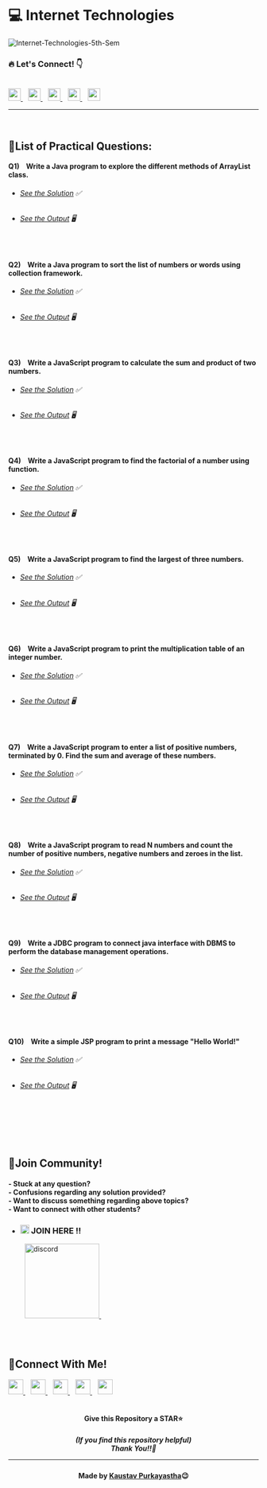 #  💻 Internet Technologies

![Internet-Technologies-5th-Sem](https://socialify.git.ci/Kaustav-Purkayastha/Internet-Technologies-5th-Sem/image?description=1&descriptionEditable=CSC-C-502-L%20-%3E%20%0AInternet%20Technologies%20(LAB)%20&font=Inter&forks=1&language=1&name=1&owner=1&pattern=Circuit%20Board&stargazers=1&theme=Dark)


### 🔥 Let\'s Connect! 👇 
  <br/>
  <a href="https://twitter.com/imKaustav_">
    <img width="25px" src="https://www.vectorlogo.zone/logos/twitter/twitter-tile.svg" />
  </a>&ensp;
  <a href="https://www.linkedin.com/in/kaustav-02">
    <img width="25px" src="https://www.vectorlogo.zone/logos/linkedin/linkedin-icon.svg" />
  </a>&ensp;
  <a href="https://github.com/Kaustav-Purkayastha">
  <img width="25px" src="https://www.vectorlogo.zone/logos/github/github-icon.svg" />
  </a>&ensp;
  <a href="https://www.instagram.com/_.kaustav._/">
    <img width="25px" src="https://www.vectorlogo.zone/logos/instagram/instagram-icon.svg" />
  </a>&ensp;
  <a href="https://www.facebook.com/kaustav.purkayastha.02/">
  <img width="25px" src="https://www.vectorlogo.zone/logos/facebook/facebook-official.svg" />
  </a>
  
***
<br/>

## 📜List of Practical Questions:

#### Q1) &ensp; Write a Java program to explore the different methods of ArrayList class.
- ######  [See the Solution](https://github.com/Kaustav-Purkayastha/Internet-Technologies-5th-Sem/blob/main/Solutions/Java/Q-01/ArrayListMethods.java) ✅
- ######  [See the Output](https://github.com/Kaustav-Purkayastha/Internet-Technologies-5th-Sem/blob/main/Solutions/Java/Q-01/ArrayListMethods.jpg) 🖥
<br/>


#### Q2) &ensp; Write a Java program to sort the list of numbers or words using collection framework.
- ######  [See the Solution](https://github.com/Kaustav-Purkayastha/Internet-Technologies-5th-Sem/blob/main/Solutions/Java/Q-02/SortList.java) ✅
- ######  [See the Output](https://github.com/Kaustav-Purkayastha/Internet-Technologies-5th-Sem/blob/main/Solutions/Java/Q-02/SortList.jpg) 🖥
<br/>


#### Q3) &ensp; Write a JavaScript program to calculate the sum and product of two numbers.
- ######  [See the Solution](https://github.com/Kaustav-Purkayastha/Internet-Technologies-5th-Sem/blob/main/Solutions/JavaScript/Q-03/SumProduct.js) ✅
- ######  [See the Output](https://github.com/Kaustav-Purkayastha/Internet-Technologies-5th-Sem/blob/main/Solutions/JavaScript/Q-03/SumProduct.jpg) 🖥
<br/>


#### Q4) &ensp; Write a JavaScript program to find the factorial of a number using function.
- ######  [See the Solution](https://github.com/Kaustav-Purkayastha/Internet-Technologies-5th-Sem/blob/main/Solutions/JavaScript/Q-04/FactorialNumber.js) ✅
- ######  [See the Output](https://github.com/Kaustav-Purkayastha/Internet-Technologies-5th-Sem/blob/main/Solutions/JavaScript/Q-04/FactorialNumber.jpg) 🖥
<br/>


#### Q5) &ensp; Write a JavaScript program to find the largest of three numbers.
- ######  [See the Solution](https://github.com/Kaustav-Purkayastha/Internet-Technologies-5th-Sem/blob/main/Solutions/JavaScript/Q-05/LargestNumber.js) ✅
- ######  [See the Output](https://github.com/Kaustav-Purkayastha/Internet-Technologies-5th-Sem/blob/main/Solutions/JavaScript/Q-05/LargestNumber.jpg) 🖥
<br/>


#### Q6) &ensp; Write a JavaScript program to print the multiplication table of an integer number.
- ######  [See the Solution](https://github.com/Kaustav-Purkayastha/Internet-Technologies-5th-Sem/blob/main/Solutions/JavaScript/Q-06/MultiplicationTable.js) ✅
- ######  [See the Output](https://github.com/Kaustav-Purkayastha/Internet-Technologies-5th-Sem/blob/main/Solutions/JavaScript/Q-06/MultiplicationTable.jpg) 🖥
<br/>


#### Q7) &ensp; Write a JavaScript program to enter a list of positive numbers, terminated by 0. Find the sum and average of these numbers.
- ######  [See the Solution](https://github.com/Kaustav-Purkayastha/Internet-Technologies-5th-Sem/blob/main/Solutions/JavaScript/Q-07/SumAverage.js) ✅
- ######  [See the Output](https://github.com/Kaustav-Purkayastha/Internet-Technologies-5th-Sem/blob/main/Solutions/JavaScript/Q-07/SumAverage.jpg) 🖥
<br/>


#### Q8) &ensp; Write a JavaScript program to read N numbers and count the number of positive numbers, negative numbers and zeroes in the list.
- ######  [See the Solution](https://github.com/Kaustav-Purkayastha/Internet-Technologies-5th-Sem/blob/main/Solutions/JavaScript/Q-08/CountNumbers.js) ✅
- ######  [See the Output](https://github.com/Kaustav-Purkayastha/Internet-Technologies-5th-Sem/blob/main/Solutions/JavaScript/Q-08/CountNumbers.jpg) 🖥
<br/>


#### Q9) &ensp; Write a JDBC program to connect java interface with DBMS to perform the database management operations.
- ######  [See the Solution](https://github.com/Kaustav-Purkayastha/Internet-Technologies-5th-Sem/blob/main/Solutions/JDBC/Q-09/src/jdbcdemo.java) ✅
- ######  [See the Output](https://github.com/Kaustav-Purkayastha/Internet-Technologies-5th-Sem/blob/main/Solutions/JDBC/Q-09/src/jdbcdemo.jpg) 🖥
<br/>


#### Q10) &ensp; Write a simple JSP program to print a message "Hello World!"
- ######  [See the Solution](https://github.com/Kaustav-Purkayastha/Internet-Technologies-5th-Sem/blob/main/Solutions/JSP/Q-10/hello.jsp) ✅
- ######  [See the Output](https://github.com/Kaustav-Purkayastha/Internet-Technologies-5th-Sem/blob/main/Solutions/JSP/Q-10/hello.jpg) 🖥
<br/>



<br/>
<br/>
<br/>


## 🤖Join Community!
<h4>
- Stuck at any question?<br/>
- Confusions regarding any solution provided? <br/>
- Want to discuss something regarding above topics?<br/>
- Want to connect with other students?
</h4>

- ### <img width="18px" src="https://www.vectorlogo.zone/logos/reactjs/reactjs-icon.svg" alt="join"> JOIN HERE !!
&ensp; &ensp; &ensp; <a href="https://discord.gg/B6yCkhuBqw">
<img width="150px" src="https://www.vectorlogo.zone/logos/discordapp/discordapp-official.svg" alt="discord">
</a>&ensp;

<br/>
<br/>


## 🔁Connect With Me!
  <a href="https://twitter.com/imKaustav_">
    <img width="30px" src="https://www.vectorlogo.zone/logos/twitter/twitter-tile.svg" />
  </a>&ensp;
  <a href="https://www.linkedin.com/in/kaustav-02">
    <img width="30px" src="https://www.vectorlogo.zone/logos/linkedin/linkedin-icon.svg" />
  </a>&ensp;
  <a href="https://github.com/Kaustav-Purkayastha">
  <img width="30px" src="https://www.vectorlogo.zone/logos/github/github-icon.svg" />
  </a>&ensp;
  <a href="https://www.instagram.com/_.kaustav._/">
    <img width="30px" src="https://www.vectorlogo.zone/logos/instagram/instagram-icon.svg" />
  </a>&ensp;
  <a href="https://www.facebook.com/kaustav.purkayastha.02/">
  <img width="30px" src="https://www.vectorlogo.zone/logos/facebook/facebook-official.svg" />
  </a>

<br/>
<br/>

<h4 align="center">Give this Repository a STAR⭐</h4>
<h5 align="center">(If you find this repository helpful)
<br/> Thank You!!💝
<hr/>
</h5>
<h4 align="center">Made by <a href="https://twitter.com/imKaustav_">Kaustav Purkayastha</a>😉</h4>
